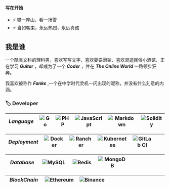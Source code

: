 #### 写在开始
- ⚡ 攀一座山，看一场雪
- ⭐ 当如朝束，永远热烈，永远真诚

## 我是谁

一个酷类文科的理科男，喜欢写写文字、喜欢耍耍滑轮、喜欢混迹民俗小酒馆、正在学习 ***Guitar*** ，却成为了一个 ***Coder*** ，并在 ***The Online World*** 一路顿步狂奔。

我喜欢被称作 ***Fanke*** ,一个在中学时代灵机一闪出现的昵称，并没有什么刻意的内涵。

### 🏷 Developer
<style> table thead tr th { 
    width: 120px;
}
</style>

|***Language***|![Go](https://img.shields.io/badge/go-%23323330.svg?style=for-the-badge&logo=go&logoColor=white)|![PHP](https://img.shields.io/badge/php-%23323330.svg?style=for-the-badge&logo=php&logoColor=white)|![JavaScript](https://img.shields.io/badge/javascript-%23323330.svg?style=for-the-badge&logo=javascript&logoColor=%23F7DF1E)|![Markdown](https://img.shields.io/badge/markdown-%23323330.svg?style=for-the-badge&logo=markdown&logoColor=white)|![Solidity](https://img.shields.io/badge/Solidity-%23323330.svg?style=for-the-badge&logo=solidity&logoColor=white)|
|---|---|---|---|---|---|

|***Deployment***|![Docker](https://img.shields.io/badge/docker-%230db7ed.svg?style=for-the-badge&logo=docker&logoColor=white)|![Rancher](https://img.shields.io/badge/rancher-%230db7ed.svg?style=for-the-badge&logo=rancher&logoColor=white)|![Kubernetes](https://img.shields.io/badge/kubernetes-%230db7ed.svg?style=for-the-badge&logo=kubernetes&logoColor=white)|![GitLab CI](https://img.shields.io/badge/gitlab%20ci-%230db7ed.svg?style=for-the-badge&logo=gitlab&logoColor=white)||
|---|---|---|---|---|---|

|***Database***|![MySQL](https://img.shields.io/badge/mysql-%23DD0031.svg?style=for-the-badge&logo=mysql&logoColor=white)|![Redis](https://img.shields.io/badge/redis-%23DD0031.svg?style=for-the-badge&logo=redis&logoColor=white)|![MongoDB](https://img.shields.io/badge/MongoDB-%23DD0031.svg?style=for-the-badge&logo=mongodb&logoColor=white)|||
|---|---|---|---|---|---|



|***BlockChain***|![Ethereum](https://img.shields.io/badge/Ethereum-FCD535?style=for-the-badge&logo=Ethereum&logoColor=white)|![Binance](https://img.shields.io/badge/Binance-FCD535?style=for-the-badge&logo=binance&logoColor=white)||  |   |
|---|---|---|---|---|---|

